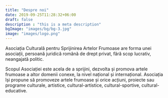 ```yaml
---
title: "Despre noi"
date: 2019-09-25T11:28:32+06:00
draft: false
description : "this is a meta description"
bgImage: "images/bg/bg-3.jpg"
image: "images/logo.png"
---
```


Asociația Culturală pentru Sprijinirea Artelor Frumoase are forma unei asociații, persoană juridică română de drept privat, fără scop lucrativ, neangajată politic.

Scopul Asociației este acela de a sprijini, dezvolta și promova artele frumoase a altor domenii conexe, la nivel național și internațional. Asociația își propune să promoveze artele frumoase și orice acțiuni, proiecte sau programe culturale, artistice, cultural-artistice, cultural-sportive, cultural-educative.
